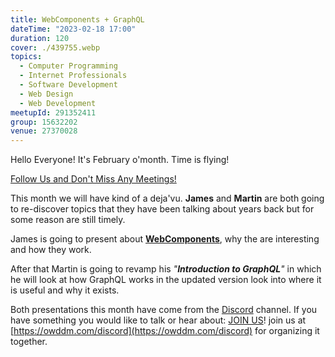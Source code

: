 ```yaml
---
title: WebComponents + GraphQL
dateTime: "2023-02-18 17:00"
duration: 120
cover: ./439755.webp
topics:
  - Computer Programming
  - Internet Professionals
  - Software Development
  - Web Design
  - Web Development
meetupId: 291352411
group: 15632202
venue: 27370028
---
```


Hello Everyone!
It's February o'month. Time is flying!

[Follow Us and Don't Miss Any Meetings!](https://owddm.com/discord)

This month we will have kind of a deja'vu. **James** and **Martin** are both going to re-discover topics that they have been talking about years back but for some reason are still timely.

James is going to present about **[WebComponents](https://www.webcomponents.org/)**, why the are interesting and how they work.

After that Martin is going to revamp his _"**Introduction to GraphQL**"_ in which he will look at how GraphQL works in the updated version look into where it is useful and why it exists.

Both presentations this month have come from the [Discord](https://owddm.com/discord) channel. If you have something you would like to talk or hear about: [JOIN US](https://owddm.com/discord)!
join us at [https://owddm.com/discord](https://owddm.com/discord) for organizing it together.
